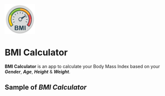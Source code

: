 ![BMI Calculator](https://github.com/puru-ganda/images/blob/master/bmi_calculator_pics/bmi_large_round.png)
# BMI Calculator
**BMI Calculator** is an app to calculate your Body Mass Index based on your _**Gender**_, _**Age**_, _**Height**_ & _**Weight**_.

## Sample of _BMI Calculator_

